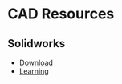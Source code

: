 # CAD Resources

## Solidworks

- [Download ](https://www.solidworks.com/SEK)
- [Learning](/docs/CAD/tutorials)